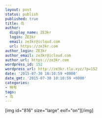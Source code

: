 ```yaml
---
layout: post
status: publish
published: true
title: 鸟
author:
  display_name: ZE3kr
  login: ZE3kr
  email: ze3kr@icloud.com
  url: https://ze3kr.com
author_login: ZE3kr
author_email: ze3kr@icloud.com
author_url: https://ze3kr.com
wordpress_id: 152
wordpress_url: http://ze3kr.tlo.xyz/?p=152
date: '2015-07-30 18:10:59 +0000'
date_gmt: '2015-07-30 10:10:59 +0000'
categories:
- 特写
tags:
- 鸟
---
```

<p>[img id="816" size="large" exif="on"][/img]</p>
